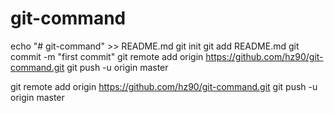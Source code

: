 # git-command
echo "# git-command" >> README.md
git init
git add README.md
git commit -m "first commit"
git remote add origin https://github.com/hz90/git-command.git
git push -u origin master

git remote add origin https://github.com/hz90/git-command.git
git push -u origin master